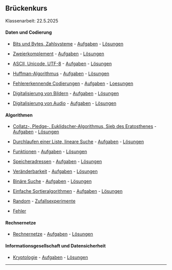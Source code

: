 ## Brückenkurs

Klassenarbeit: 22.5.2025


#### Daten und Codierung

- [Bits und Bytes, Zahlsysteme](./BitsUndBytes/bitsUndbytes.ipynb) - [Aufgaben](./BitsUndBytes/Aufgaben/aufgaben.pdf) - [Lösungen](./BitsUndBytes/Aufgaben/aufgaben_loes.pdf)

- [Zweierkomplement](./Zweierkomplement/zweierkomplement.ipynb) - [Aufgaben](./Zweierkomplement/aufgaben.pdf) - [Lösungen](./Zweierkomplement/aufgaben_loes.pdf)

- [ASCII, Unicode, UTF-8](https://github.com/ktheu/InfoKurs/blob/gh-pages/Unicode/unicode.ipynb) -
[Aufgaben](https://github.com/ktheu/InfoKurs/blob/gh-pages/Unicode/aufgaben.pdf) - 
[Lösungen](https://github.com/ktheu/InfoKurs/blob/gh-pages/Unicode/aufgaben_loes.pdf)
 
- [Huffman-Algorithmus](./Huffman/huffman.ipynb) - [Aufgaben](./Huffman/Aufgaben/aufgaben.pdf) - [Lösungen](./Huffman/Aufgaben/aufgaben_loes.pdf)

- [Fehlererkennende Codierungen](./Codierungen/codierungen.ipynb) - [Aufgaben](./Codierungen/Aufgaben/aufgaben.pdf)  -  [Loesungen](./Codierungen/Aufgaben/aufgaben_loes.pdf)

- [Digitalisierung von Bildern](./Digitalisierung_Bilder/digi_bild.ipynb) - [Aufgaben](./Digitalisierung_Bilder/Aufgaben/aufgaben.pdf) -  [Lösungen](./Digitalisierung_Bilder/Aufgaben/aufgaben_loes.pdf)

- [Digitalisierung von Audio](./Digitalisierung_Audio/digi_audio.ipynb) -  [Aufgaben](./Digitalisierung_Audio/aufgaben.pdf) -  [Lösungen](./Digitalisierung_Audio/aufgaben_loes.pdf)


#### Algorithmen

- [Collatz-, Pledge-, Euklidscher-Algorithmus, Sieb des Eratosthenes](./Algorithmus/algorithmus.ipynb) - [Aufgaben](./Algorithmus/Aufgaben/aufgaben.pdf) - [Lösungen](./Algorithmus/Aufgaben/aufgaben_loes.pdf)

- [Durchlaufen einer Liste, lineare Suche](./LineareSuche/lineareSuche.ipynb) - [Aufgaben](./LineareSuche/Aufgaben/aufgaben.pdf) - [Lösungen](./LineareSuche/Aufgaben/aufgaben_loes.pdf)

- [Funktionen](https://github.com/ktheu/PythonThemen/blob/main/funktionen/funktionen.ipynb) -
[Aufgaben](https://github.com/ktheu/PythonThemen/blob/main/funktionen/aufgaben.pdf) - [Lösungen](https://github.com/ktheu/PythonThemen/blob/main/funktionen/aufgaben_loes.pdf)

- [Speicheradressen](https://github.com/ktheu/PythonThemen/blob/main/speicheradressen/speicheradressen.ipynb) -
[Aufgaben](https://github.com/ktheu/PythonThemen/blob/main/speicheradressen/aufgaben.pdf) - [Lösungen](https://github.com/ktheu/PythonThemen/blob/main/speicheradressen/aufgaben_loes.pdf)

- [Veränderbarkeit](https://github.com/ktheu/PythonThemen/blob/main/mutable/mutable.ipynb) -
[Aufgaben](https://github.com/ktheu/PythonThemen/blob/main/mutable/aufgaben.pdf) - [Lösungen](https://github.com/ktheu/PythonThemen/blob/main/mutable/aufgaben_loes.pdf)

- [Binäre Suche](./BinaereSuche/binaereSuche.ipynb) -  [Aufgaben](./BinaereSuche/Aufgaben/aufgaben.pdf) - [Lösungen](./BinaereSuche/Aufgaben/aufgaben_loes.pdf)

- [Einfache Sortieralgorithmen](./Einfaches_Sort/einfachesSort.ipynb) -
  [Aufgaben](./Einfaches_Sort/aufgaben.pdf) - 
  [Lösungen](./Einfaches_Sort/aufgaben_loes.pdf)

- [Random](https://github.com/ktheu/PythonThemen/blob/main/zufall/random.ipynb) - 
  [Zufallsexperimente](https://github.com/ktheu/PythonThemen/blob/main/zufall/simulation.ipynb) 

- [Fehler](https://github.com/ktheu/PythonThemen/blob/main/fehler/fehler.ipynb) 


#### Rechnernetze

- [Rechnernetze](./Rechnernetze/rechnernetze.ipynb) - [Aufgaben](./Rechnernetze/aufgaben.pdf) - [Lösungen](./Rechnernetze/aufgaben_loes.pdf)


#### Informationsgesellschaft und Datensicherheit

- [Kryptologie](./Kryptologie/kryptologie.ipynb) - [Aufgaben](./Kryptologie/Aufgaben/aufgaben.pdf) - [Lösungen](./Kryptologie/Aufgaben/aufgaben_loes.pdf)


----------------------
